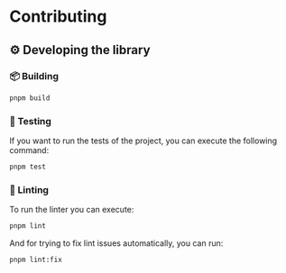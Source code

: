 # Contributing

## ⚙️ Developing the library

### 📦 Building

```bash
pnpm build
```

### 🧪 Testing

If you want to run the tests of the project, you can execute the following command:

```bash
pnpm test
```

### 💅 Linting

To run the linter you can execute:

```bash
pnpm lint
```

And for trying to fix lint issues automatically, you can run:

```bash
pnpm lint:fix
```
